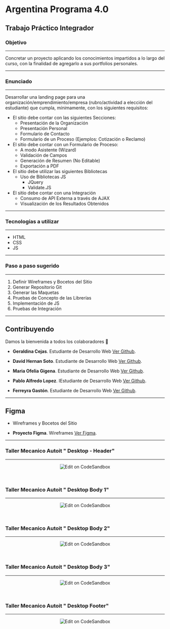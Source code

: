 # Argentina Programa 4.0

## Trabajo Práctico Integrador


### Objetivo

--- 

Concretar un proyecto aplicando los conocimientos impartidos a lo largo del curso, con la
finalidad de agregarlo a sus portfolios personales.

--- 

### Enunciado

--- 

Desarrollar una landing page para una organización/emprendimiento/empresa
(rubro/actividad a elección del estudiante) que cumpla, mínimamente, con los siguientes
requisitos:

* El sitio debe contar con las siguientes Secciones:
    * Presentación de la Organización
    * Presentación Personal
    * Formulario de Contacto
    * Formulario de un Proceso (Ejemplos: Cotización o Reclamo)
* El sitio debe contar con un Formulario de Proceso:
    * A modo Asistente (Wizard)
    * Validación de Campos
    * Generación de Resumen (No Editable)
    * Exportación a PDF
* El sitio debe utilizar las siguientes Bibliotecas
    * Uso de Bibliotecas JS
        * JQuery
        * Validate.JS
* El sitio debe contar con una Integración
    * Consumo de API Externa a través de AJAX
    * Visualización de los Resultados Obtenidos

--- 

### Tecnologías a utilizar

--- 

- HTML
- CSS
- JS

--- 

### Paso a paso sugerido

--- 

1) Definir Wireframes y Bocetos del Sitio
2) Generar Repositorio Git
3) Generar las Maquetas
4) Pruebas de Concepto de las Librerías
5) Implementación de JS
6) Pruebas de Integración

--- 
## Contribuyendo

Damos la bienvenida a todos los colaboradores 💙

- **Geraldina Cejas**. Estudiante de Desarrollo Web [Ver Github](https://github.com/Abrilc90).
- **David Hernan Soto**. Estudiante de Desarrollo Web [Ver Github](https://github.com/davhersot).

- **Maria Ofelia Gigena**. Estudiante de Desarrollo Web [Ver Github](https://github.com/MonicaVZapata).

- **Pablo Alfredo Lopez**. IEstudiante de Desarrollo Web [Ver Github](https://github.com/mariogonzalezispc).

- **Ferreyra Gastón**. Estudiante de Desarrollo Web [Ver Github](https://github.com/gastonloco).

--- 

## Figma

* Wireframes y Bocetos del Sitio

- **Proyecto Figma**. Wireframes [Ver Figma](https://www.figma.com/file/Fe7Y2gWWl2xhvUEOu54h5c/Grupo2-FRBA_192-Trabajo-Integrador?node-id=1%3A3&t=b2P2ejuxHRpMVksf-1).

--- 

### Taller Mecanico Autoit " Desktop - Header"

--- 

<p align="center">
  <a>
    <img alt="Edit on CodeSandbox" src="https://github.com/gastonloco/Grupo2-FRBA_192-Trabajo-Integrador/blob/main/img/img-header.png">
  </a>
</p>

<br> 

### Taller Mecanico Autoit " Desktop Body 1"

--- 

<p align="center">
  <a>
    <img alt="Edit on CodeSandbox" src="https://github.com/gastonloco/Grupo2-FRBA_192-Trabajo-Integrador/blob/main/img/img-body-1.png">
  </a>
</p>

<br>

 ### Taller Mecanico Autoit " Desktop Body 2"

--- 

<p align="center">
  <a>
    <img alt="Edit on CodeSandbox" src="https://github.com/gastonloco/Grupo2-FRBA_192-Trabajo-Integrador/blob/main/img/img-body-2.png">
  </a>
</p>

<br>

 ### Taller Mecanico Autoit " Desktop Body 3"

--- 

<p align="center">
  <a>
    <img alt="Edit on CodeSandbox" src="https://github.com/gastonloco/Grupo2-FRBA_192-Trabajo-Integrador/blob/main/img/img-body-3.png">
  </a>
</p>

<br> 


 ### Taller Mecanico Autoit " Desktop Footer"

--- 

<p align="center">
  <a>
    <img alt="Edit on CodeSandbox" src="https://github.com/gastonloco/Grupo2-FRBA_192-Trabajo-Integrador/blob/main/img/img-footer.png">
  </a>
</p>

<br> 

